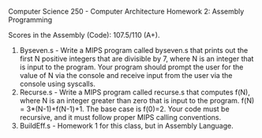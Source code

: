 Computer Science 250 - Computer Architecture
Homework 2: Assembly Programming

Scores in the Assembly (Code): 107.5/110 (A+).

1. Byseven.s - Write a MIPS program called byseven.s that prints out the first N positive integers that are divisible by 7, where N is an integer that is input to the program.   Your program should prompt the user for the value of N via the console and receive input from the user via the console using syscalls.
2.  Recurse.s - Write a MIPS program called recurse.s that computes f(N), where N is an integer greater than zero that is input to the program.  f(N) = 3*(N-1)+f(N-1)+1.  The base case is f(0)=2.  Your code must be recursive, and it must follow proper MIPS calling conventions.
3.  BuildEff.s - Homework 1 for this class, but in Assembly Language.
